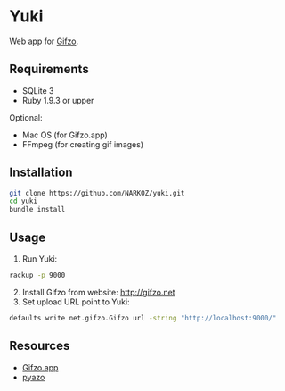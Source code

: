 # Yuki

Web app for [Gifzo](http://gifzo.net/).

## Requirements

+ SQLite 3
+ Ruby 1.9.3 or upper

Optional:
+ Mac OS (for Gifzo.app)
+ FFmpeg (for creating gif images)

## Installation

```sh
git clone https://github.com/NARKOZ/yuki.git
cd yuki
bundle install
```

## Usage

1. Run Yuki:

  ```sh
  rackup -p 9000
  ```

2. Install Gifzo from website: http://gifzo.net
3. Set upload URL point to Yuki:

  ```sh
  defaults write net.gifzo.Gifzo url -string "http://localhost:9000/"
  ```

## Resources

+ [Gifzo.app](https://github.com/uiureo/Gifzo.app)
+ [pyazo](https://github.com/uzulla/pyazo)
